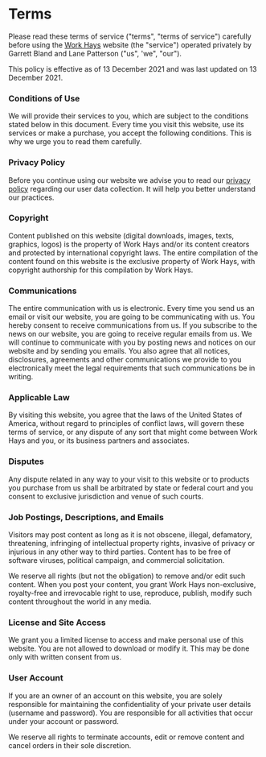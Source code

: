 # Terms

Please read these terms of service ("terms", "terms of service") carefully before using the [Work Hays](/) website (the "service") operated privately by Garrett Bland and Lane Patterson ("us", 'we", "our").

This policy is effective as of 13 December 2021 and was last updated on 13 December 2021.

### Conditions of Use

We will provide their services to you, which are subject to the conditions stated below in this document. Every time you visit this website, use its services or make a purchase, you accept the following conditions. This is why we urge you to read them carefully.

### Privacy Policy

Before you continue using our website we advise you to read our [privacy policy](/privacy) regarding our user data collection. It will help you better understand our practices.

### Copyright

Content published on this website (digital downloads, images, texts, graphics, logos) is the property of Work Hays and/or its content creators and protected by international copyright laws. The entire compilation of the content found on this website is the exclusive property of Work Hays, with copyright authorship for this compilation by Work Hays.

### Communications

The entire communication with us is electronic. Every time you send us an email or visit our website, you are going to be communicating with us. You hereby consent to receive communications from us. If you subscribe to the news on our website, you are going to receive regular emails from us. We will continue to communicate with you by posting news and notices on our website and by sending you emails. You also agree that all notices, disclosures, agreements and other communications we provide to you electronically meet the legal requirements that such communications be in writing.

### Applicable Law

By visiting this website, you agree that the laws of the United States of America, without regard to principles of conflict laws, will govern these terms of service, or any dispute of any sort that might come between Work Hays and you, or its business partners and associates.

### Disputes

Any dispute related in any way to your visit to this website or to products you purchase from us shall be arbitrated by state or federal court and you consent to exclusive jurisdiction and venue of such courts.

### Job Postings, Descriptions, and Emails

Visitors may post content as long as it is not obscene, illegal, defamatory, threatening, infringing of intellectual property rights, invasive of privacy or injurious in any other way to third parties. Content has to be free of software viruses, political campaign, and commercial solicitation.

We reserve all rights (but not the obligation) to remove and/or edit such content. When you post your content, you grant Work Hays non-exclusive, royalty-free and irrevocable right to use, reproduce, publish, modify such content throughout the world in any media.

### License and Site Access

We grant you a limited license to access and make personal use of this website. You are not allowed to download or modify it. This may be done only with written consent from us.

### User Account

If you are an owner of an account on this website, you are solely responsible for maintaining the confidentiality of your private user details (username and password). You are responsible for all activities that occur under your account or password.

We reserve all rights to terminate accounts, edit or remove content and cancel orders in their sole discretion.
